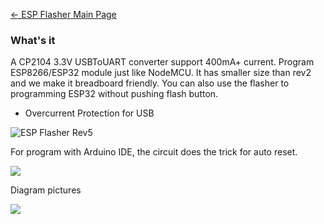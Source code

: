 [← ESP Flasher Main Page](ESP_Flasher.md)

### What's it

A CP2104 3.3V USBToUART converter support 400mA+ current. Program
ESP8266/ESP32 module just like NodeMCU. It has smaller size than rev2
and we make it breadboard friendly. You can also use the flasher to
programming ESP32 without pushing flash button.

* Overcurrent Protection for USB

![ESP Flasher Rev5](https://i1.aprbrother.com/esp-flasher-rev5-1.png-320.jpg)

For program with Arduino IDE, the circuit does the trick for auto reset.

<img src="https://i1.aprbrother.com/auto-reset.png">

Diagram pictures

<img src="https://i1.aprbrother.com/esp-flasher-diagram.png">

